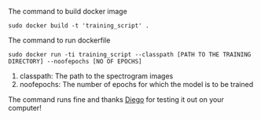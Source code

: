 The command to build docker image
```
sudo docker build -t 'training_script' .
```
The command to run dockerfile
```
sudo docker run -ti training_script --classpath [PATH TO THE TRAINING DIRECTORY] --noofepochs [NO OF EPOCHS]
```

1. classpath: The path to the spectrogram images
2. noofepochs: The number of epochs for which the model is to be trained

The command runs fine and thanks [Diego](https://github.com/jd-rs) for testing it out on your computer!
